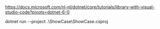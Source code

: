 https://docs.microsoft.com/nl-nl/dotnet/core/tutorials/library-with-visual-studio-code?pivots=dotnet-6-0

dotnet run --project .\ShowCase\ShowCase.csproj
